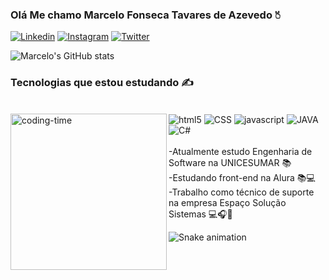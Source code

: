 ### Olá Me chamo Marcelo Fonseca Tavares de Azevedo 🖔
[![Linkedin](https://img.shields.io/badge/LinkedIn-0077B5?style=for-the-badge&logo=linkedin&logoColor=white)](https://www.linkedin.com/in/marcelo-fonseca-tavares-de-azevedo-79a787206/)
[![Instagram](https://img.shields.io/badge/Instagram-E4405F?style=for-the-badge&logo=instagram&logoColor=white)](https://www.instagram.com/marcelof.azevedo/)
[![Twitter](https://img.shields.io/badge/Twitter-1DA1F2?style=for-the-badge&logo=twitter&logoColor=white)](https://twitter.com/ApenasHan)

![Marcelo's GitHub stats](https://github-readme-stats.vercel.app/api?username=Marzevedo&show_icons=true&theme=dracula)

### Tecnologias que estou estudando ✍️

<div style="display: inline_block"><br/>
  <img align="left" height="250" alt="coding-time" src="code.gif">
  <img align="center" alt="html5" src="https://img.shields.io/badge/HTML5-E34F26?style=for-the-badge&logo=html5&logoColor=white"/>
  <img align="center" alt="CSS" src="https://img.shields.io/badge/CSS3-1572B6?style=for-the-badge&logo=css3&logoColor=white"/>
  <img align="center" alt="javascript" src="https://img.shields.io/badge/JavaScript-F7DF1E?style=for-the-badge&logo=javascript&logoColor=black"/>
  <img align="center" alt="JAVA" src="https://img.shields.io/badge/Java-ED8B00?style=for-the-badge&logo=openjdk&logoColor=white"/>
  <img align="center" alt="C#" src="https://img.shields.io/badge/C%23-239120?style=for-the-badge&logo=c-sharp&logoColor=white"/>
  </div>
  <br>
  -Atualmente estudo Engenharia de Software na UNICESUMAR 📚 <br/>
  -Estudando front-end na Alura 📚💻 <br/>
  -Trabalho como técnico de suporte na empresa Espaço Solução Sistemas 💻🎧🏡 <br/>
  
![Snake animation](https://github.com/LuigiGF/LuigiGF/blob/output/github-contribution-grid-snake.svg)
